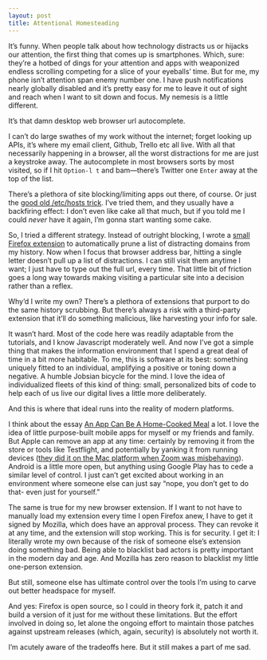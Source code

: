 ```yaml
---
layout: post
title: Attentional Homesteading
---
```


It’s funny. When people talk about how technology distracts us or hijacks our attention, the first thing that comes up is smartphones. Which, sure: they’re a hotbed of dings for your attention and apps with weaponized endless scrolling competing for a slice of your eyeballs’ time. But for me, my phone isn’t attention span enemy number one. I have push notifications nearly globally disabled and it’s pretty easy for me to leave it out of sight and reach when I want to sit down and focus. My nemesis is a little different.

It’s that damn desktop web browser url autocomplete.

I can’t do large swathes of my work without the internet; forget looking up APIs, it’s where my email client, Github, Trello etc all live. With all that necessarily happening in a browser, all the worst distractions for me are just a keystroke away. The autocomplete in most browsers sorts by most visited, so if I hit `Option-l t` and bam—there’s Twitter one `Enter` away at the top of the list.

There’s a plethora of site blocking/limiting apps out there, of course. Or just the [good old /etc/hosts trick](https://lifehacker.com/how-to-really-block-distracting-websites-with-your-ho-1831493194). I’ve tried them, and they usually have a backfiring effect: I don’t even like cake all that much, but if you told me I could *never* have it again, I’m gonna start wanting some cake. 

So, I tried a different strategy. Instead of outright blocking, I wrote a [small Firefox extension](https://github.com/thegreatape/homestead) to automatically prune a list of distracting domains from my history.  Now when I focus that browser address bar, hitting a single letter doesn’t pull up a list of distractions. I can still visit them anytime I want; I just have to type out the full url, every time. That little bit of friction goes a long way towards making visiting a particular site into a decision rather than a reflex.

Why’d I write my own? There’s a plethora of extensions that purport to do the same history scrubbing. But there’s always a risk with a third-party extension that it’ll do something malicious, like harvesting your info for sale.

It wasn’t hard. Most of the code here was readily adaptable from the tutorials, and I know Javascript moderately well. And now I’ve got a simple thing that makes the information environment that I spend a great deal of time in a bit more habitable. To me, this is software at its best: something uniquely fitted to an individual, amplifying a positive or toning down a negative. A humble Jobsian bicycle for the mind. I love the idea of individualized fleets of this kind of thing: small, personalized bits of code to help each of us live our digital lives a little more deliberately.

And this is where that ideal runs into the reality of modern platforms.

I think about the essay [An App Can Be A Home-Cooked Meal](https://www.robinsloan.com/notes/home-cooked-app/) a lot. I love the idea of little purpose-built mobile apps for myself or my friends and family. But Apple can remove an app at any time: certainly by removing it from the store or tools like Testflight, and potentially by yanking it from running devices ([they did it on the Mac platform when Zoom was misbehaving](https://techcrunch.com/2019/07/10/apple-silent-update-zoom-app/)). Android is a little more open, but anything using Google Play has to cede a similar level of control. I just can’t get excited about working in an environment where someone else can just say “nope, you don’t get to do that- even just for yourself.”

The same is true for my new browser extension. If I want to not have to manually load my extension every time I open Firefox anew, I have to get it signed by Mozilla, which does have an approval process. They can revoke it at any time, and the extension will stop working. This is for security. I get it: I literally wrote my own because of the risk of someone else’s extension doing something bad. Being able to blacklist bad actors is pretty important in the modern day and age. And Mozilla has zero reason to blacklist my little one-person extension.

But still, someone else has ultimate control over the tools I’m using to carve out better headspace for myself.

And yes: Firefox is open source, so I could in theory fork it, patch it and build a version of it just for me without these limitations. But the effort involved in doing so, let alone the ongoing effort to maintain those patches against upstream releases (which, again, security) is absolutely not worth it.

I’m acutely aware of the tradeoffs here. But it still makes a part of me sad.




